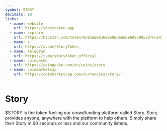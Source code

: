 ```yaml
---
symbol: STORY
decimals: 18
links:
  - name: website
    url: https://storytoken.app
  - name: explorer
    url: https://bscscan.com/token/0x85EE8e3E0068EdeeEE960979958d7F61416a9d84
  - name: x
    url: https://x.com/StoryToken_
  - name: telegram
    url: https://t.me/storytoken_official
  - name: coingecko
    url: https://coingecko.com/en/coins/story
  - name: coinmarketcap
    url: https://coinmarketcap.com/currencies/story/
---
```


# Story

$STORY is the token fueling our crowdfunding platform called Story. Story provides anyone, anywhere with the platform to help others. Simply share their Story in 60 seconds or less and our community listens.
